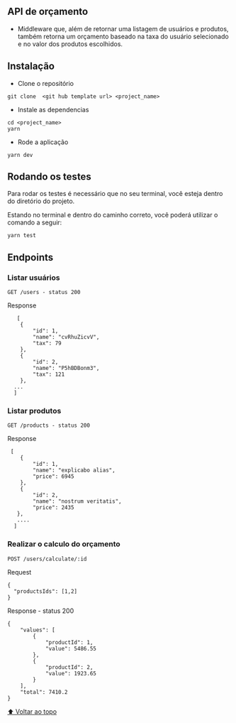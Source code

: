 ## API de orçamento

- Middleware que, além de retornar uma listagem de usuários e produtos, também retorna um orçamento baseado na taxa do usuário selecionado e no valor dos produtos escolhidos.

## Instalação
- Clone o repositório
```
git clone  <git hub template url> <project_name>
```

- Instale as dependencias 
```
cd <project_name>
yarn
```

- Rode a aplicação
```
yarn dev
```

## **Rodando os testes** 

Para rodar os testes é necessário que no seu terminal, você esteja dentro do diretório do projeto.

Estando no terminal e dentro do caminho correto, você poderá utilizar o comando a seguir:
````
yarn test
````

## Endpoints
### Listar usuários

`GET /users - status 200`

Response
```
   [
	{
		"id": 1,
		"name": "cvRhuZicvV",
		"tax": 79
	},
	{
		"id": 2,
		"name": "P5hBDBonm3",
		"tax": 121
	},
  ...
  ]
  ```
 
### Listar produtos
  `GET /products - status 200`

Response
```
 [
	{
		"id": 1,
		"name": "explicabo alias",
		"price": 6945
	},
	{
		"id": 2,
		"name": "nostrum veritatis",
		"price": 2435
   },
   ....
  ]
  ```
  
  ### Realizar o calculo do orçamento
  `POST /users/calculate/:id`
  
  Request
  
  ```
  {
	"productsIds": [1,2]
}
  
  ```

Response - status 200
```
{
	"values": [
		{
			"productId": 1,
			"value": 5486.55
		},
		{
			"productId": 2,
			"value": 1923.65
		}
	],
	"total": 7410.2
}
  ```
  
  
  [⬆ Voltar ao topo](#API-de-orçamento)<br>
  
